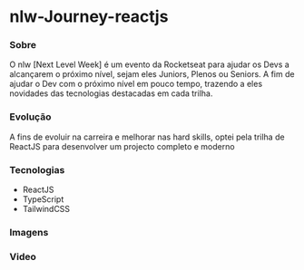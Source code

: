 # nlw-Journey-reactjs

### Sobre
O nlw [Next Level Week] é um evento da Rocketseat para ajudar os Devs a alcançarem o próximo nível, sejam eles Juniors, Plenos ou Seniors. A fim de ajudar o Dev com o próximo nível em pouco tempo, trazendo a eles novidades das tecnologias destacadas em cada trilha.

### Evolução
A fins de evoluir na carreira e melhorar nas hard skills, optei pela trilha de ReactJS para desenvolver um projecto completo e moderno

### Tecnologias
- ReactJS
- TypeScript
- TailwindCSS

### Imagens
<div style="width: 350px;">

</div>

### Video

